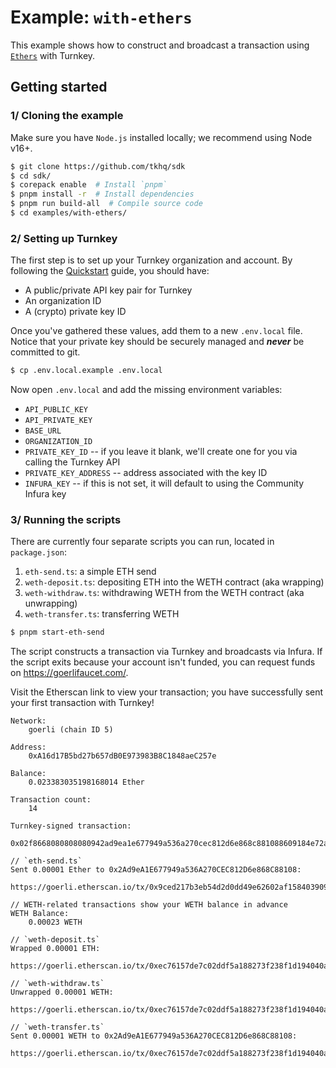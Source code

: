 # Example: `with-ethers`

This example shows how to construct and broadcast a transaction using [`Ethers`](https://docs.ethers.org/v5/api/signer/) with Turnkey.

## Getting started

### 1/ Cloning the example

Make sure you have `Node.js` installed locally; we recommend using Node v16+.

```bash
$ git clone https://github.com/tkhq/sdk
$ cd sdk/
$ corepack enable  # Install `pnpm`
$ pnpm install -r  # Install dependencies
$ pnpm run build-all  # Compile source code
$ cd examples/with-ethers/
```

### 2/ Setting up Turnkey

The first step is to set up your Turnkey organization and account. By following the [Quickstart](https://turnkey.readme.io/docs/quickstart) guide, you should have:

- A public/private API key pair for Turnkey
- An organization ID
- A (crypto) private key ID

Once you've gathered these values, add them to a new `.env.local` file. Notice that your private key should be securely managed and **_never_** be committed to git.

```bash
$ cp .env.local.example .env.local
```

Now open `.env.local` and add the missing environment variables:

- `API_PUBLIC_KEY`
- `API_PRIVATE_KEY`
- `BASE_URL`
- `ORGANIZATION_ID`
- `PRIVATE_KEY_ID` -- if you leave it blank, we'll create one for you via calling the Turnkey API
- `PRIVATE_KEY_ADDRESS` -- address associated with the key ID
- `INFURA_KEY` -- if this is not set, it will default to using the Community Infura key

### 3/ Running the scripts
There are currently four separate scripts you can run, located in `package.json`: 
1. `eth-send.ts`: a simple ETH send
2. `weth-deposit.ts`: depositing ETH into the WETH contract (aka wrapping)
3. `weth-withdraw.ts`: withdrawing WETH from the WETH contract (aka unwrapping)
4. `weth-transfer.ts`: transferring WETH

```bash
$ pnpm start-eth-send
```

The script constructs a transaction via Turnkey and broadcasts via Infura. If the script exits because your account isn't funded, you can request funds on https://goerlifaucet.com/.

Visit the Etherscan link to view your transaction; you have successfully sent your first transaction with Turnkey!

```
Network:
	goerli (chain ID 5)

Address:
	0xA16d17B5bd27b657dB0E973983B8C1848aeC257e

Balance:
	0.023383035198168014 Ether

Transaction count:
	14

Turnkey-signed transaction:
	0x02f8668080808080942ad9ea1e677949a536a270cec812d6e868c881088609184e72a00080c001a0cae70a2ffd4b851ea22349c8f198a3aa8e47932064eecdc1691fa8ed65d09281a015434a47976515b60783cdc1c3f52fa29ff0e36575c31cf59f41b9802d95a8f5

// `eth-send.ts`
Sent 0.00001 Ether to 0x2Ad9eA1E677949a536A270CEC812D6e868C88108:
	https://goerli.etherscan.io/tx/0x9ced217b3eb54d2d0dd49e62602af1584039091571c95489a63f0cd76601f81c

// WETH-related transactions show your WETH balance in advance
WETH Balance:
	0.00023 WETH

// `weth-deposit.ts`
Wrapped 0.00001 ETH:
	https://goerli.etherscan.io/tx/0xec76157de7c02ddf5a188273f238f1d194040ad1034e9037d9f30b10f0b92923

// `weth-withdraw.ts`
Unwrapped 0.00001 WETH:
	https://goerli.etherscan.io/tx/0xec76157de7c02ddf5a188273f238f1d194040ad1034e9037d9f30b10f0b92923

// `weth-transfer.ts`
Sent 0.00001 WETH to 0x2Ad9eA1E677949a536A270CEC812D6e868C88108:
	https://goerli.etherscan.io/tx/0xec76157de7c02ddf5a188273f238f1d194040ad1034e9037d9f30b10f0b92923
```
